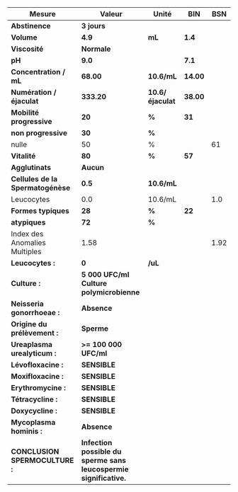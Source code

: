|              Mesure             |                              Valeur                             |      Unité      |   BIN   | BSN|
|---------------------------------|-----------------------------------------------------------------|-----------------|---------|----|
|          **Abstinence**         |                           **3 jours**                           |                 |         |    |
|            **Volume**           |                             **4.9**                             |      **mL**     | **1.4** |    |
|          **Viscosité**          |                           **Normale**                           |                 |         |    |
|              **pH**             |                             **9.0**                             |                 | **7.1** |    |
|      **Concentration / mL**     |                            **68.00**                            |   **10.6/mL**   |**14.00**|    |
|    **Numération / éjaculat**    |                            **333.20**                           |**10.6/éjaculat**|**38.00**|    |
|     **Mobilité progressive**    |                              **20**                             |      **%**      |  **31** |    |
|       **non progressive**       |                              **30**                             |      **%**      |         |    |
|              nulle              |                                50                               |        %        |         | 61 |
|           **Vitalité**          |                              **80**                             |      **%**      |  **57** |    |
|         **Agglutinats**         |                            **Aucun**                            |                 |         |    |
|**Cellules de la Spermatogénèse**|                             **0.5**                             |   **10.6/mL**   |         |    |
|            Leucocytes           |                               0.0                               |     10.6/mL     |         | 1.0|
|       **Formes typiques**       |                              **28**                             |      **%**      |  **22** |    |
|          **atypiques**          |                              **72**                             |      **%**      |         |    |
|  Index des Anomalies Multiples  |                               1.58                              |                 |         |1.92|
|         **Leucocytes :**        |                              **0**                              |     **/uL**     |         |    |
|          **Culture :**          |             **5 000 UFC/ml Culture polymicrobienne**            |                 |         |    |
|   **Neisseria gonorrhoeae :**   |                           **Absence**                           |                 |         |    |
|   **Origine du prélèvement :**  |                            **Sperme**                           |                 |         |    |
|   **Ureaplasma urealyticum :**  |                      **>= 100 000 UFC/ml**                      |                 |         |    |
|       **Lévofloxacine :**       |                           **SENSIBLE**                          |                 |         |    |
|       **Moxifloxacine :**       |                           **SENSIBLE**                          |                 |         |    |
|       **Erythromycine :**       |                           **SENSIBLE**                          |                 |         |    |
|        **Tétracycline :**       |                           **SENSIBLE**                          |                 |         |    |
|        **Doxycycline :**        |                           **SENSIBLE**                          |                 |         |    |
|     **Mycoplasma hominis :**    |                           **Absence**                           |                 |         |    |
|  **CONCLUSION SPERMOCULTURE :** |**Infection possible du sperme sans leucospermie significative.**|                 |         |    |